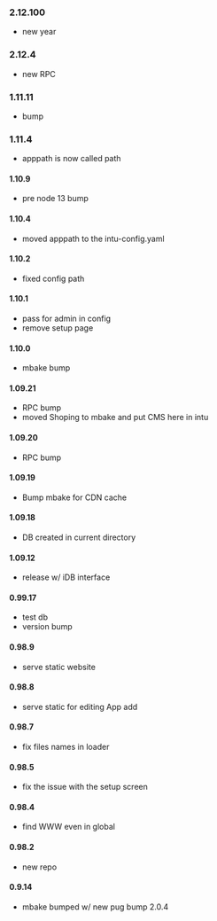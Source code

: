 ### 2.12.100
- new year

### 2.12.4
- new RPC

### 1.11.11
- bump

### 1.11.4
- apppath is now called path

#### 1.10.9
- pre node 13 bump

#### 1.10.4
- moved apppath to the intu-config.yaml

#### 1.10.2
- fixed config path

#### 1.10.1
- pass for admin in config
- remove setup page

#### 1.10.0
- mbake bump

#### 1.09.21
- RPC bump
- moved Shoping to mbake and put CMS here in intu

#### 1.09.20
- RPC bump

#### 1.09.19
- Bump mbake for CDN cache

#### 1.09.18
- DB created in current directory

#### 1.09.12
- release w/ iDB interface

#### 0.99.17
- test db
- version bump

#### 0.98.9
- serve static website

#### 0.98.8
- serve static for editing App add

#### 0.98.7
- fix files names in loader

#### 0.98.5
- fix the issue with the setup screen

#### 0.98.4
- find WWW even in global

#### 0.98.2
- new repo


#### 0.9.14
- mbake bumped w/ new pug bump 2.0.4